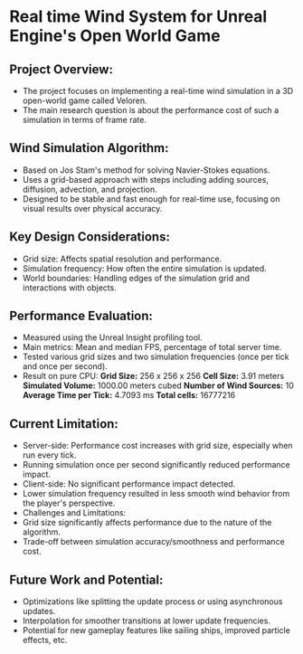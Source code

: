 # Real time Wind System for Unreal Engine's Open World Game
## Project Overview:
- The project focuses on implementing a real-time wind simulation in a 3D open-world game called Veloren.
- The main research question is about the performance cost of such a simulation in terms of frame rate.
## Wind Simulation Algorithm:
- Based on Jos Stam's method for solving Navier-Stokes equations.
- Uses a grid-based approach with steps including adding sources, diffusion, advection, and projection.
- Designed to be stable and fast enough for real-time use, focusing on visual results over physical accuracy.
## Key Design Considerations:
- Grid size: Affects spatial resolution and performance.
- Simulation frequency: How often the entire simulation is updated.
- World boundaries: Handling edges of the simulation grid and interactions with objects.
## Performance Evaluation:
- Measured using the Unreal Insight profiling tool.
- Main metrics: Mean and median FPS, percentage of total server time.
- Tested various grid sizes and two simulation frequencies (once per tick and once per second).
- Result on pure CPU:
    **Grid Size:** 256 x 256 x 256
    **Cell Size:** 3.91 meters
    **Simulated Volume:** 1000.00 meters cubed
    **Number of Wind Sources:** 10
    **Average Time per Tick:** 4.7093 ms
    **Total cells:** 16777216
## Current Limitation:
- Server-side: Performance cost increases with grid size, especially when run every tick.
- Running simulation once per second significantly reduced performance impact.
- Client-side: No significant performance impact detected.
- Lower simulation frequency resulted in less smooth wind behavior from the player's perspective.
- Challenges and Limitations:
- Grid size significantly affects performance due to the nature of the algorithm.
- Trade-off between simulation accuracy/smoothness and performance cost.
## Future Work and Potential:
- Optimizations like splitting the update process or using asynchronous updates.
- Interpolation for smoother transitions at lower update frequencies.
- Potential for new gameplay features like sailing ships, improved particle effects, etc.
